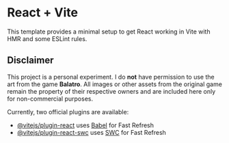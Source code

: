 # React + Vite

This template provides a minimal setup to get React working in Vite with HMR and some ESLint rules.

## Disclaimer

This project is a personal experiment. I do **not** have permission to use the art from the game **Balatro**. All images or other assets from the original game remain the property of their respective owners and are included here only for non-commercial purposes.

Currently, two official plugins are available:

- [@vitejs/plugin-react](https://github.com/vitejs/vite-plugin-react/blob/main/packages/plugin-react/README.md) uses [Babel](https://babeljs.io/) for Fast Refresh
- [@vitejs/plugin-react-swc](https://github.com/vitejs/vite-plugin-react-swc) uses [SWC](https://swc.rs/) for Fast Refresh
